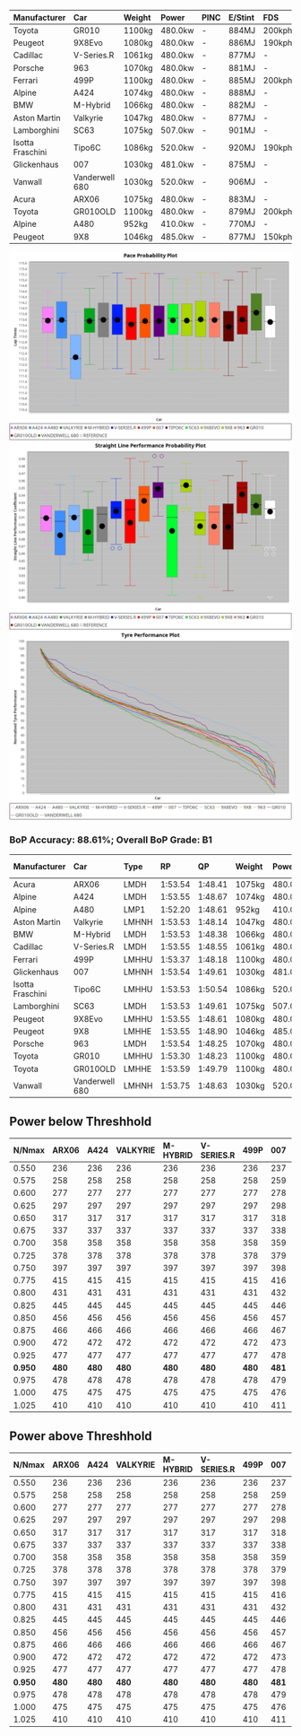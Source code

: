 | Manufacturer     | Car            | Weight | Power   | PINC    | E/Stint | FDS     |
|:-|:-|:-|:-|:-|:-|:-|
| Toyota           | GR010          | 1100kg | 480.0kw |    -    | 884MJ   | 200kph  |
| Peugeot          | 9X8Evo         | 1080kg | 480.0kw |    -    | 886MJ   | 190kph  |
| Cadillac         | V-Series.R     | 1061kg | 480.0kw |    -    | 877MJ   |    -    |
| Porsche          | 963            | 1070kg | 480.0kw |    -    | 881MJ   |    -    |
| Ferrari          | 499P           | 1100kg | 480.0kw |    -    | 885MJ   | 200kph  |
| Alpine           | A424           | 1074kg | 480.0kw |    -    | 888MJ   |    -    |
| BMW              | M-Hybrid       | 1066kg | 480.0kw |    -    | 882MJ   |    -    |
| Aston Martin     | Valkyrie       | 1047kg | 480.0kw |    -    | 877MJ   |    -    |
| Lamborghini      | SC63           | 1075kg | 507.0kw |    -    | 901MJ   |    -    |
| Isotta Fraschini | Tipo6C         | 1086kg | 520.0kw |    -    | 920MJ   | 190kph  |
| Glickenhaus      | 007            | 1030kg | 481.0kw |    -    | 875MJ   |    -    |
| Vanwall          | Vanderwell 680 | 1030kg | 520.0kw |    -    | 906MJ   |    -    |
| Acura            | ARX06          | 1075kg | 480.0kw |    -    | 883MJ   |    -    |
| Toyota           | GR010OLD       | 1100kg | 480.0kw |    -    | 879MJ   | 200kph  |
| Alpine           | A480           | 952kg  | 410.0kw |    -    | 770MJ   |    -    |
| Peugeot          | 9X8            | 1046kg | 485.0kw |    -    | 877MJ   | 150kph  |

![PACECHART](./IMG/AUTO.png)
![STRAIGHTLINEPERFORMANCECHART](./IMG/AUTO_sp.png)
![TYREPERFORMANCECHART](./IMG/AUTO_tw.png)

### BoP Accuracy: 88.61%; Overall BoP Grade: B1
| Manufacturer     | Car            | Type  | RP      | QP      | Weight | Power¹  | Threshhold | PINC    | Power²   | E/Stint | AVG Vmax  | FDS     | RDLC | L/Stint | BOP-Grade | Model Accuracy | Model Points | Match%  | SimDiff |
|:-|:-|:-|:-|:-|:-|:-|:-|:-|:-|:-|:-|:-|:-|:-|:-|:-|:-|:-|:-|
| Acura            | ARX06          | LMDH  | 1:53.54 | 1:48.41 | 1075kg | 480.0kw | 0.0kph     |    -    | 480.00kw |  883MJ  | 273.38kph |    -    | 0.99 | 34      | +B2       | 100.00%        | 996          | 83.81%  | #       |
| Alpine           | A424           | LMDH  | 1:53.55 | 1:48.67 | 1074kg | 480.0kw | 0.0kph     |    -    | 480.00kw |  888MJ  | 269.86kph |    -    | 1.00 | 34      | +A2       | 96.10%         | 2390         | 93.32%  | #       |
| Alpine           | A480           | LMP1  | 1:52.20 | 1:48.61 |  952kg | 410.0kw | 0.0kph     |    -    | 410.00kw |  770MJ  | 273.37kph |    -    | 0.98 | 32      | -Ω1       | 95.62%         | 1701         | 42.71%  | -0.33   |
| Aston Martin     | Valkyrie       | LMHNH | 1:53.53 | 1:48.14 | 1047kg | 480.0kw | 0.0kph     |    -    | 480.00kw |  877MJ  | 271.75kph |    -    | 1.03 | 34      | +C2       | 100.00%        | 466          | 74.36%  | #       |
| BMW              | M-Hybrid       | LMDH  | 1:53.53 | 1:48.38 | 1066kg | 480.0kw | 0.0kph     |    -    | 480.00kw |  882MJ  | 272.11kph |    -    | 1.01 | 34      | ~A1       | 100.00%        | 3339         | 100.00% | #       |
| Cadillac         | V-Series.R     | LMDH  | 1:53.55 | 1:48.55 | 1061kg | 480.0kw | 0.0kph     |    -    | 480.00kw |  877MJ  | 274.14kph |    -    | 1.01 | 34      | +A2       | 99.56%         | 5841         | 94.85%  | #       |
| Ferrari          | 499P           | LMHHU | 1:53.37 | 1:48.18 | 1100kg | 480.0kw | 0.0kph     |    -    | 480.00kw |  885MJ  | 271.30kph | 200kph  | 1.01 | 34      | ~A1       | 99.57%         | 7417         | 98.60%  | #       |
| Glickenhaus      | 007            | LMHNH | 1:53.54 | 1:49.61 | 1030kg | 481.0kw | 0.0kph     |    -    | 481.00kw |  875MJ  | 279.16kph |    -    | 0.97 | 34      | +A2       | 93.90%         | 2170         | 94.87%  | #       |
| Isotta Fraschini | Tipo6C         | LMHHU | 1:53.53 | 1:50.54 | 1086kg | 520.0kw | 0.0kph     |    -    | 520.00kw |  920MJ  | 279.95kph | 190kph  | 1.02 | 34      | +C1       | 100.00%        | 132          | 78.50%  | #       |
| Lamborghini      | SC63           | LMDH  | 1:53.53 | 1:49.61 | 1075kg | 507.0kw | 0.0kph     |    -    | 507.00kw |  901MJ  | 273.42kph |    -    | 1.03 | 34      | ~A1       | 100.00%        | 784          | 99.69%  | #       |
| Peugeot          | 9X8Evo         | LMHHU | 1:53.55 | 1:48.61 | 1080kg | 480.0kw | 0.0kph     |    -    | 480.00kw |  886MJ  | 279.32kph | 190kph  | 0.98 | 34      | +B1       | 100.00%        | 1891         | 86.73%  | #       |
| Peugeot          | 9X8            | LMHHE | 1:53.55 | 1:48.90 | 1046kg | 485.0kw | 0.0kph     |    -    | 485.00kw |  877MJ  | 272.21kph | 150kph  | 1.03 | 34      | ~A1       | 99.96%         | 4579         | 95.92%  | +1.63   |
| Porsche          | 963            | LMDH  | 1:53.54 | 1:48.25 | 1070kg | 480.0kw | 0.0kph     |    -    | 480.00kw |  881MJ  | 271.86kph |    -    | 1.00 | 34      | ~A1       | 98.39%         | 16118        | 100.00% | #       |
| Toyota           | GR010          | LMHHU | 1:53.30 | 1:48.23 | 1100kg | 480.0kw | 0.0kph     |    -    | 480.00kw |  884MJ  | 270.39kph | 200kph  | 1.01 | 34      | ~A1       | 99.90%         | 5196         | 95.52%  | #       |
| Toyota           | GR010OLD       | LMHHE | 1:53.59 | 1:49.79 | 1100kg | 480.0kw | 0.0kph     |    -    | 480.00kw |  879MJ  | 277.04kph | 200kph  | 1.00 | 34      | +B2       | 97.31%         | 905          | 80.90%  | +1.23   |
| Vanwall          | Vanderwell 680 | LMHNH | 1:53.75 | 1:48.63 | 1030kg | 520.0kw | 0.0kph     |    -    | 520.00kw |  906MJ  | 282.14kph |    -    | 1.02 | 34      | ~A1       | 98.91%         | 543          | 97.99%  | +2.10   |

## Power below Threshhold
| N/Nmax    | ARX06   | A424    | VALKYRIE | M-HYBRID | V-SERIES.R | 499P    | 007     | TIPO6C  | SC63    | 9X8EVO  | 9X8     | 963     | GR010   | GR010OLD | VANDERWELL 680 | ​     | RPM      | A480       |
|:-|:-|:-|:-|:-|:-|:-|:-|:-|:-|:-|:-|:-|:-|:-|:-|:-|:-|:-|
|  0.550    |  236    |  236    |  236     |  236     |  236       |  236    |  237    |  256    |  250    |  236    |  239    |  236    |  236    |  236     |  256           |  ​    |   --     |   -        |
|  0.575    |  258    |  258    |  258     |  258     |  258       |  258    |  259    |  279    |  273    |  258    |  261    |  258    |  258    |  258     |  279           |  ​    |   --     |   -        |
|  0.600    |  277    |  277    |  277     |  277     |  277       |  277    |  278    |  300    |  293    |  277    |  280    |  277    |  277    |  277     |  300           |  ​    |   --     |   -        |
|  0.625    |  297    |  297    |  297     |  297     |  297       |  297    |  298    |  322    |  314    |  297    |  300    |  297    |  297    |  297     |  322           |  ​    |   --     |   -        |
|  0.650    |  317    |  317    |  317     |  317     |  317       |  317    |  318    |  343    |  335    |  317    |  320    |  317    |  317    |  317     |  343           |  ​    |   --     |   -        |
|  0.675    |  337    |  337    |  337     |  337     |  337       |  337    |  338    |  365    |  356    |  337    |  341    |  337    |  337    |  337     |  365           |  ​    |   --     |   -        |
|  0.700    |  358    |  358    |  358     |  358     |  358       |  358    |  359    |  387    |  377    |  358    |  362    |  358    |  358    |  358     |  387           |  ​    |   --     |   -        |
|  0.725    |  378    |  378    |  378     |  378     |  378       |  378    |  379    |  409    |  399    |  378    |  382    |  378    |  378    |  378     |  409           |  ​    |   --     |   -        |
|  0.750    |  397    |  397    |  397     |  397     |  397       |  397    |  398    |  430    |  419    |  397    |  401    |  397    |  397    |  397     |  430           |  ​    |   --     |   -        |
|  0.775    |  415    |  415    |  415     |  415     |  415       |  415    |  416    |  449    |  438    |  415    |  419    |  415    |  415    |  415     |  449           |  ​    |  5000    |  -3213569  |
|  0.800    |  431    |  431    |  431     |  431     |  431       |  431    |  432    |  467    |  455    |  431    |  436    |  431    |  431    |  431     |  467           |  ​    |  5500    |  -3499979  |
|  0.825    |  445    |  445    |  445     |  445     |  445       |  445    |  446    |  482    |  470    |  445    |  450    |  445    |  445    |  445     |  482           |  ​    |  5999    |  -3800400  |
|  0.850    |  456    |  456    |  456     |  456     |  456       |  456    |  457    |  494    |  482    |  456    |  461    |  456    |  456    |  456     |  494           |  ​    |  6499    |  -4114832  |
|  0.875    |  466    |  466    |  466     |  466     |  466       |  466    |  467    |  505    |  492    |  466    |  471    |  466    |  466    |  466     |  505           |  ​    |  7000    |  -4443276  |
|  0.900    |  472    |  472    |  472     |  472     |  472       |  472    |  473    |  512    |  499    |  472    |  477    |  472    |  472    |  472     |  512           |  ​    |  7500    |  -4785730  |
|  0.925    |  477    |  477    |  477     |  477     |  477       |  477    |  478    |  517    |  504    |  477    |  482    |  477    |  477    |  477     |  517           |  ​    |  8000    |  407       |
| **0.950** | **480** | **480** | **480**  | **480**  | **480**    | **480** | **481** | **520** | **507** | **480** | **485** | **480** | **480** | **480**  | **520**        | **​** | **8499** | **410**    |
|  0.975    |  478    |  478    |  478     |  478     |  478       |  478    |  479    |  518    |  505    |  478    |  483    |  478    |  478    |  478     |  518           |  ​    |  9000    |  205       |
|  1.000    |  475    |  475    |  475     |  475     |  475       |  475    |  476    |  514    |  502    |  475    |  480    |  475    |  475    |  475     |  514           |  ​    |   --     |   -        |
|  1.025    |  410    |  410    |  410     |  410     |  410       |  410    |  411    |  444    |  433    |  410    |  414    |  410    |  410    |  410     |  444           |  ​    |   --     |   -        |

## Power above Threshhold
| N/Nmax    | ARX06   | A424    | VALKYRIE | M-HYBRID | V-SERIES.R | 499P    | 007     | TIPO6C  | SC63    | 9X8EVO  | 9X8     | 963     | GR010   | GR010OLD | VANDERWELL 680 | ​     | RPM      | A480       |
|:-|:-|:-|:-|:-|:-|:-|:-|:-|:-|:-|:-|:-|:-|:-|:-|:-|:-|:-|
|  0.550    |  236    |  236    |  236     |  236     |  236       |  236    |  237    |  256    |  250    |  236    |  239    |  236    |  236    |  236     |  256           |  ​    |   --     |   -        |
|  0.575    |  258    |  258    |  258     |  258     |  258       |  258    |  259    |  279    |  273    |  258    |  261    |  258    |  258    |  258     |  279           |  ​    |   --     |   -        |
|  0.600    |  277    |  277    |  277     |  277     |  277       |  277    |  278    |  300    |  293    |  277    |  280    |  277    |  277    |  277     |  300           |  ​    |   --     |   -        |
|  0.625    |  297    |  297    |  297     |  297     |  297       |  297    |  298    |  322    |  314    |  297    |  300    |  297    |  297    |  297     |  322           |  ​    |   --     |   -        |
|  0.650    |  317    |  317    |  317     |  317     |  317       |  317    |  318    |  343    |  335    |  317    |  320    |  317    |  317    |  317     |  343           |  ​    |   --     |   -        |
|  0.675    |  337    |  337    |  337     |  337     |  337       |  337    |  338    |  365    |  356    |  337    |  341    |  337    |  337    |  337     |  365           |  ​    |   --     |   -        |
|  0.700    |  358    |  358    |  358     |  358     |  358       |  358    |  359    |  387    |  377    |  358    |  362    |  358    |  358    |  358     |  387           |  ​    |   --     |   -        |
|  0.725    |  378    |  378    |  378     |  378     |  378       |  378    |  379    |  409    |  399    |  378    |  382    |  378    |  378    |  378     |  409           |  ​    |   --     |   -        |
|  0.750    |  397    |  397    |  397     |  397     |  397       |  397    |  398    |  430    |  419    |  397    |  401    |  397    |  397    |  397     |  430           |  ​    |   --     |   -        |
|  0.775    |  415    |  415    |  415     |  415     |  415       |  415    |  416    |  449    |  438    |  415    |  419    |  415    |  415    |  415     |  449           |  ​    |  5000    |  -3213569  |
|  0.800    |  431    |  431    |  431     |  431     |  431       |  431    |  432    |  467    |  455    |  431    |  436    |  431    |  431    |  431     |  467           |  ​    |  5500    |  -3499979  |
|  0.825    |  445    |  445    |  445     |  445     |  445       |  445    |  446    |  482    |  470    |  445    |  450    |  445    |  445    |  445     |  482           |  ​    |  5999    |  -3800400  |
|  0.850    |  456    |  456    |  456     |  456     |  456       |  456    |  457    |  494    |  482    |  456    |  461    |  456    |  456    |  456     |  494           |  ​    |  6499    |  -4114832  |
|  0.875    |  466    |  466    |  466     |  466     |  466       |  466    |  467    |  505    |  492    |  466    |  471    |  466    |  466    |  466     |  505           |  ​    |  7000    |  -4443276  |
|  0.900    |  472    |  472    |  472     |  472     |  472       |  472    |  473    |  512    |  499    |  472    |  477    |  472    |  472    |  472     |  512           |  ​    |  7500    |  -4785730  |
|  0.925    |  477    |  477    |  477     |  477     |  477       |  477    |  478    |  517    |  504    |  477    |  482    |  477    |  477    |  477     |  517           |  ​    |  8000    |  407       |
| **0.950** | **480** | **480** | **480**  | **480**  | **480**    | **480** | **481** | **520** | **507** | **480** | **485** | **480** | **480** | **480**  | **520**        | **​** | **8499** | **410**    |
|  0.975    |  478    |  478    |  478     |  478     |  478       |  478    |  479    |  518    |  505    |  478    |  483    |  478    |  478    |  478     |  518           |  ​    |  9000    |  205       |
|  1.000    |  475    |  475    |  475     |  475     |  475       |  475    |  476    |  514    |  502    |  475    |  480    |  475    |  475    |  475     |  514           |  ​    |   --     |   -        |
|  1.025    |  410    |  410    |  410     |  410     |  410       |  410    |  411    |  444    |  433    |  410    |  414    |  410    |  410    |  410     |  444           |  ​    |   --     |   -        |
